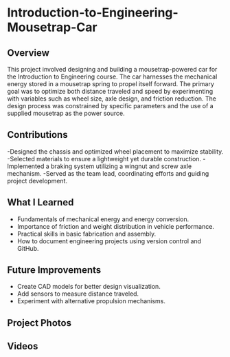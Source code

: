 # Introduction-to-Engineering-Mousetrap-Car
## Overview
This project involved designing and building a mousetrap-powered car for the Introduction to Engineering course. The car harnesses the mechanical energy stored in a mousetrap spring to propel itself forward. The primary goal was to optimize both distance traveled and speed by experimenting with variables such as wheel size, axle design, and friction reduction. The design process was constrained by specific parameters and the use of a supplied mousetrap as the power source.



## Contributions
-Designed the chassis and optimized wheel placement to maximize stability.
-Selected materials to ensure a lightweight yet durable construction.
-Implemented a braking system utilizing a wingnut and screw axle mechanism.
-Served as the team lead, coordinating efforts and guiding project development.

## What I Learned
- Fundamentals of mechanical energy and energy conversion.
- Importance of friction and weight distribution in vehicle performance.
- Practical skills in basic fabrication and assembly.
- How to document engineering projects using version control and GitHub.

## Future Improvements
- Create CAD models for better design visualization.
- Add sensors to measure distance traveled.
- Experiment with alternative propulsion mechanisms.

## Project Photos

## Videos
